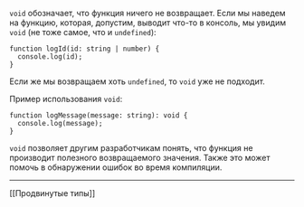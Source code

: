 `void` обозначает, что функция ничего не возвращает.
Если мы наведем на функцию, которая, допустим, выводит что-то в консоль, мы увидим `void` (не тоже самое, что и `undefined`):
```
function logId(id: string | number) {
  console.log(id);
}
```

Если же мы возвращаем хоть `undefined`, то `void` уже не подходит.

Пример использования `void`:
```
function logMessage(message: string): void {
  console.log(message);
}
```

`void` позволяет другим разработчикам понять, что функция не производит полезного возвращаемого значения. Также это может помочь в обнаружении ошибок во время компиляции.

---
[[Продвинутые типы]]